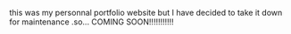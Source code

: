 this was my personnal portfolio website but I have decided to take it down for maintenance 
.so...
COMING SOON!!!!!!!!!!!
